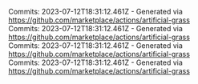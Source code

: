 Commits: 2023-07-12T18:31:12.461Z - Generated via https://github.com/marketplace/actions/artificial-grass
<br>
Commits: 2023-07-12T18:31:12.461Z - Generated via https://github.com/marketplace/actions/artificial-grass
<br>
Commits: 2023-07-12T18:31:12.461Z - Generated via https://github.com/marketplace/actions/artificial-grass
<br>
Commits: 2023-07-12T18:31:12.461Z - Generated via https://github.com/marketplace/actions/artificial-grass
<br>
